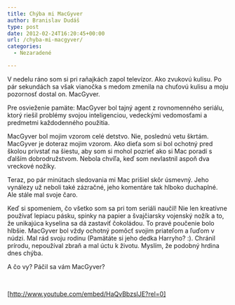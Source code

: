 ```yaml
---
title: Chýba mi MacGyver
author: Branislav Dudáš
type: post
date: 2012-02-24T16:20:45+00:00
url: /chyba-mi-macgyver/
categories:
  - Nezaradené

---
```

V nedelu ráno som si pri raňajkách zapol televízor. Ako zvukovú kulisu. Po pár sekundách sa však vianočka s medom zmenila na chuťovú kulisu a moju pozornosť dostal on. MacGyver.<!--more-->

Pre osvieženie pamäte: MacGyver bol tajný agent z rovnomenného seriálu, ktorý riešil problémy svojou inteligenciou, vedeckými vedomosťami a predmetmi každodenného použitia.

MacGyver bol mojim vzorom celé detstvo. Nie, poslednú vetu škrtám. MacGyver je doteraz mojim vzorom. Ako dieťa som si bol ochotný pred školou privstať na šiestu, aby som si mohol pozrieť ako si Mac poradí s ďalším dobrodružstvom. Nebola chvíľa, keď som nevlastnil aspoň dva vreckové nožíky.

Teraz, po pár minútach sledovania mi Mac prišiel skôr úsmevný. Jeho vynálezy už neboli také zázračné, jeho komentáre tak hlboko duchaplné. Ale stále mal svoje čaro.

Keď si spomeniem, čo všetko som sa pri tom seriáli naučil! Nie len kreatívne používať lepiacu pásku, spinky na papier a švajčiarsky vojenský nožík a to, že unikajúca kyselina sa dá zastaviť čokoládou. To pravé poučenie bolo hlbšie. MacGyver bol vždy ochotný pomôcť svojim priateľom a ľuďom v núdzi. Mal rád svoju rodinu (Pamätáte si jeho dedka Harryho? :). Chránil prírodu, nepoužíval zbraň a mal úctu k životu. Myslím, že podobný hrdina dnes chýba.

A čo vy? Páčil sa vám MacGyver?

&nbsp;

[http://www.youtube.com/embed/HaQvBbzslJE?rel=0]

&nbsp;